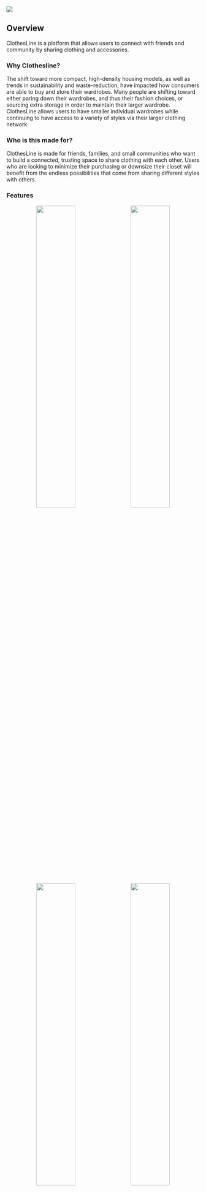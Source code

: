 ![](./readme-images/readme-logo.png)


## Overview
ClothesLine is a platform that allows users to connect with friends and community by sharing clothing and accessories.

### Why Clothesline?
The shift toward more compact, high-density housing models, as well as trends in sustainability and waste-reduction, have impacted how consumers are able to buy and store their wardrobes. Many people are shifting toward either paring down their wardrobes, and thus their fashion choices, or sourcing extra storage in order to maintain their larger wardrobe. ClothesLine allows users to have smaller individual wardrobes while continuing to have access to a variety of styles via their larger clothing network.

### Who is this made for?
ClothesLine is made for friends, families, and small communities who want to build a connected, trusting space to share clothing with each other. Users who are looking to minimize their purchasing or downsize their closet will benefit from the endless possibilities that come from sharing different styles with others.

### Features

<p style="text-align: center">
  <img src="./readme-images/dashboard.png" width="45%" style="margin: 0 0.5rem"/>
  <img src="./readme-images/requests.png" width="45%" style="margin: 0 0.5rem"/> 
</p>

<p style="text-align: center">
  <img src="./readme-images/friends.png" width="45%" style="margin: 0 0.5rem" />
  <img src="./readme-images/my-closet.png" width="45%" style="margin: 0 0.5rem" /> 
</p>

<p style="text-align: center">
  <img src="./readme-images/explore.png" width="45%" style="margin: 0 0.5rem" /> 
  <img src="./readme-images/request-details.png" width="45%" style="margin: 0 0.5rem" />
</p>

## Installation

### Client:
1. All dependencies will be included in the package.json file. To get started, run:
```
npm install
```

2. The BASE_URL has been set to port 8080 in the utils.js file. If needed, change this.

3. Once dependecies have been installed, start up the application by running:
```
npm start
```
4. You will be able to register as a new user and access basic functions, including your personal closet and item upload. However, as functionality for adding friends has not been implemented, you will need to log in as an existing user in order to sample full functionality.
**Note:** While seeded user passwords are stored in plain text, new users' passwords are encrypted upon registration.

### Server:

1. Ensure to have Node.js installed.

2. Download the [server](http://github.com/erintee/clothesline-server).

3. All dependencies will be included in the package.json file. To get started, run:
```
npm install
```

4. Set up a new .env file and copy variables from .env.sample file.

5. Set up a local database in accordance with the DB_NAME in your .env file, then run:
```
npx knex migrate:latest
npx knex seed:run
```

6. To start up the server, run:
```
node server.js
```

## Implementation

### Tech Stack
- React
- JavaScript
- MySQL
- Express
- Client libraries: 
    - react
    - react-router
    - axios
- Server libraries:
    - knex
    - express
    - multer
    - bcrypt

### APIs
- No external APIs

### Sitemap
- Register
- Login
- User Dashboard
- My Closet page:
    - View uploaded items
    - Upload new items
- Explore page:
    - Browse all friends' items on one page with the option of filtering for specific styles or sizes
    - Click individual items to see details and send a borrow request
- Closet pages:
    - Browse a friend's items

### Endpoints

#### **ITEM Routes** ####

**GET /items**
- Get a list of friends' items

Parameters:
- JWT

Optional query parameters:
- type, colour, size

Response: 
```
[
    {
      "id": 8,
      "title": "Long wool dresscoat",
      "size": "L/10/30",
      "image": "wool-coat.png",
      "first_name": "Evelyn"
    },
    {
      "id": 9,
      "title": "Pleated skirt",
      "size": "XS/2/26",
      "image": "pleat-skirt.png",
      "first_name": "Zhenyi"
    },
    ...
]
```

**POST /items**
- Add an item to your closet

Parameters:
- user id
- title
- type
- colour
- size
- image

Response:
```
{
  "id": 1,
  "user_id": 25,
  "title": "Red rain jacket",
  "type": "jacket",
  "colour": "red",
  "size": "M/8/28",
  "image": "image.jpg",
}
```

**GET /items/:itemId**
- Get an item's details

Parameters:
- item id
- JWT

Response:
```
{
  "id": 8,
  "title": "Long wool dresscoat",
  "type": "outerwear",
  "colour": "brown",
  "size": "L/10/30",
  "image": "wool-coat.png",
  "user_id": 3,
  "first_name": "Evelyn"
}
```

**PUT /items/:itemId**
- Edit an item

Parameters:
- item id
- title
- type
- colour
- size
- image
- JWT

Response:
```
{
  "id": 1,
  "user_id": 25,
  "title": "Red rain jacket",
  "type": "jacket",
  "colour": "red",
  "size": "M/8/28",
  "image": "new-image.jpg",
}
```
---

#### **USER Routes** ####

**GET /users/active**
- Get active user after login

Parameters:
- JWT

Response:
```
{
  "firstName": "Jane",
  "lastName": "Sample",
  "email": "jane.sample@email.com",
  "id": 1
}
```

**GET /:userId**
- Get user's name

Parameters:
- user id
- JWT

Response:
```
{
  "first_name": "Grace",
  "last_name": "Hopper"
}
```

**GET /users/:userId/items**

- Get user's closet (list of items associated with that user id)

Parameters:
- user id
- JWT

Response:
```
[
  {
    "id": 9,
    "title": "Pleated skirt",
    "type": "skirt",
    "colour": "green",
    "size": "XS/2/26",
    "image": "pleat-skirt.png"
  },
  {
    "id": 10,
    "title": "DW Watch",
    "type": "accessory",
    "colour": "gold",
    "size": "N/A",
    "image": "dw-watch.png"
  },
    ...
]
```

**GET /search/:email**
- Search users by email address

Parameters:
- JWT

Response:
```
{
  "first_name": "Jane",
  "email": "jane.sample@email.com",
  "id": 1
}
```

---

#### **REQUEST Routes** ####

**GET /requests**
- Get all requests associated with active user

Parameters:
- JWT

Response:
```
{
    "incoming": [
      {
        "id": 4,
        "user1_id": 3,
        "request_start": "2024-05-25T07:00:00.000Z",
        "title": "Parka",
        "image": "parka.jpg",
        "first_name": "Evelyn"
      }
    ],
    "outgoing": [
      {
        "id": 13,
        "user1_id": 1,
        "request_start": "2024-05-31T07:00:00.000Z",
        "title": "Winter boots",
        "image": "boots.jpg",
        "first_name": "Misty"
      },
    ],
    "active": [],
    "history": [
      {
        "id": 3,
        "user1_id": 3,
        "title": "Black pumps",
        "image": "black-shoes.png",
        "first_name": "Evelyn"
      },
    ]
}
```

**GET /requests/:requestId**
- Get request details

Parameters:
- JWT

Response:
```
{
  "id": 13,
  "item_id": 10,
  "user1_id": 1,
  "request_start": "2024-05-31T07:00:00.000Z",
  "request_end": "2024-06-02T07:00:00.000Z",
  "status": "pending",
  "title": "DW Watch",
  "size": "N/A",
  "image": "dw-watch.png",
  "first_name": "Jane"
}
```

**POST /requests/:itemId**
- Send a request

Parameters:
- JWT
- user1, user2, request_start, request_end, message

```
{
  "id": 14,
  "user1_id": 1,
  "user2_id": 4,
  "request_start": "2024-05-31T07:00:00.000Z",
  "request_end": "2024-06-02T07:00:00.000Z",
  "status": "pending",
  "message": "Can I please borrow this next week?"
}
```

**PUT /requests/:requestId**
- Accept or decline a pending incoming request

Parameters:
- JWT
- status

Response:
```
{
  "id": 3,
  "user1_id": 3,
  "user2_id": 1,
  "item_id": 2,
  "request_start": "2024-05-25T07:00:00.000Z",
  "request_end": "2024-05-26T07:00:00.000Z",
  "status": "accepted",
  "created_at": "2024-05-15T19:05:15.000Z"
}
```

**DELETE /requests/:requestId**
- Cancel a pending outgoing request

Parameters:
- JWT

No response given

**GET /requests/:requestId/messages**
- Get all messages for an item request

Parameters:
- JWT

Response:
```
[
  {
    "user_id": 3,
    "message": "Hi! Can I borrow these for Sam's wedding?",
    "sent_at": "2024-05-15T19:05:15.000Z",
    "first_name": "Evelyn"
  },
  {
    "user_id": 1,
    "message": "No problem!",
    "sent_at": "2024-05-16T19:03:44.000Z",
    "first_name": "Jane"
  }
]
```

**POST /requests/:requestId/messages**
- Send a message in relation to an item request

Parameters:
- JWT
- message, userId

Response:
```
{
  "id": 25,
  "request_id": 3,
  "user_id": 1,
  "message": "No problem!",
  "sent_at": "2024-05-16T19:03:44.000Z"
}
```

---

**FRIENDSHIP Routes**

**GET /friendships**
- Get a list of all friends, including pending requests

Parameters:
- JWT

Response:
```
{
  "outgoing": [
    {
      "id": 17,
      "user_id": 2,
      "first_name": "Misty"
    }
  ],
  "incoming": [],
  "friends": [
    {
      "id": 3,
      "user_id": 4,
      "first_name": "Zhenyi"
    },
    {
      "id": 4,
      "user_id": 5,
      "first_name": "Grace"
    }
  ]
}
```

**POST /friendships**
- Send a friendship request

Parameters:
- JWT
- userId

Response:
```
{
  "id": 19,
  "user1_id": 1,
  "user2_id": 3,
  "status": "requested"
}
```

**PUT /friendships/:friendshipId**
- Accept or decline a friendship request

Parameters:
- JWT
- status

Response:
```
{
  "id": 17,
  "user1_id": 1,
  "user2_id": 2,
  "status": "accepted"
}
```

**DELETE /friendships/:friendshipId**
- Delete a friendship record

Parameters:
- JWT

No response given

---

**AUTH Routes**

**POST /auth/register**
- Register a new user

Parameters:
- first_name, last_name, email, password

Response:
```
{
  "id": 6,
  "first_name": "Jane",
  "last_name": "Doe",
  "email": "jdoe@email.com",
  "password": "123456"
}
```

**POST /auth/login**

- Log in a user

Parameters:
- email, password

Response:
```
{
    "token": "seyJhbGciOiJIUzI1NiIsInR5cCI6IkpXVCJ9.eyJzdWIiOiIxMjM0NTY3ODkwIiwibmFtZSI6I..."
}
```


### Auth

- JWT auth
    - Store JWT in localStorage, remove when a user logs out


## Next steps
- Implement editing and deleting items from closet
- Forgot password functionality